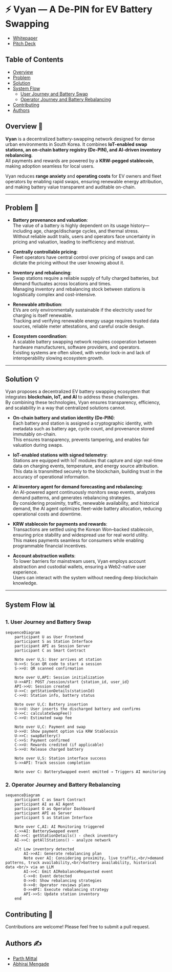 # ⚡️ Vyan — A De-PIN for EV Battery Swapping

- [Whitepaper](Vyan_Whitepaper.pdf)
- [Pitch Deck](https://www.canva.com/design/DAGxPu4Eaqo/VcGGmNVwWiRtqdBv_y-ZtA/view?utm_content=DAGxPu4Eaqo&utm_campaign=designshare&utm_medium=link2&utm_source=uniquelinks&utlId=h64bea47428)


## Table of Contents

- [Overview](#overview)
- [Problem](#problem)
- [Solution](#solution)
- [System Flow](#system-flow)
    - [User Journey and Battery Swap](#user-journey-and-battery-swap)
    - [Operator Journey and Battery Rebalancing](#operator-journey-and-battery-rebalancing)
- [Contributing](#contributing)
- [Authors](#authors)

## Overview 📄

**Vyan** is a decentralized battery-swapping network designed for dense urban environments in South Korea. It combines **IoT-enabled swap stations, an on-chain battery registry (De-PIN), and AI-driven inventory rebalancing**.  
All payments and rewards are powered by a **KRW-pegged stablecoin**, making adoption seamless for local users.  

Vyan reduces **range anxiety** and **operating costs** for EV owners and fleet operators by enabling rapid swaps, ensuring renewable energy attribution, and making battery value transparent and auditable on-chain.  

---

## Problem 🤔

- **Battery provenance and valuation**:  
  The value of a battery is highly dependent on its usage history—including age, charge/discharge cycles, and thermal stress.  
  Without reliable audit trails, users and operators face uncertainty in pricing and valuation, leading to inefficiency and mistrust.

- **Centrally controllable pricing**:  
  Fleet operators have central control over pricing of swaps and can dictate the pricing without the user knowing about it.

- **Inventory and rebalancing**:  
  Swap stations require a reliable supply of fully charged batteries, but demand fluctuates across locations and times.  
  Managing inventory and rebalancing stock between stations is logistically complex and cost-intensive.

- **Renewable attribution**:  
  EVs are only environmentally sustainable if the electricity used for charging is itself renewable.  
  Tracking and verifying renewable energy usage requires trusted data sources, reliable meter attestations, and careful oracle design.

- **Ecosystem coordination**:  
  A scalable battery swapping network requires cooperation between hardware manufacturers, software providers, and operators.  
  Existing systems are often siloed, with vendor lock-in and lack of interoperability slowing ecosystem growth.

---

## Solution 💡

Vyan proposes a decentralized EV battery swapping ecosystem that integrates **blockchain, IoT, and AI** to address these challenges.  
By combining these technologies, Vyan ensures transparency, efficiency, and scalability in a way that centralized solutions cannot.

- **On-chain battery and station identity (De-PIN)**:  
  Each battery and station is assigned a cryptographic identity, with metadata such as battery age, cycle count, and provenance stored immutably on-chain.  
  This ensures transparency, prevents tampering, and enables fair valuation during swaps.

- **IoT-enabled stations with signed telemetry**:  
  Stations are equipped with IoT modules that capture and sign real-time data on charging events, temperature, and energy source attribution.  
  This data is transmitted securely to the blockchain, building trust in the accuracy of operational information.

- **AI inventory agent for demand forecasting and rebalancing**:  
  An AI-powered agent continuously monitors swap events, analyzes demand patterns, and generates rebalancing strategies.  
  By considering proximity, traffic, renewable availability, and historical demand, the AI agent optimizes fleet-wide battery allocation, reducing operational costs and downtime.

- **KRW stablecoin for payments and rewards**:  
  Transactions are settled using the Korean Won–backed stablecoin, ensuring price stability and widespread use for real world utility.  
  This makes payments seamless for consumers while enabling programmable financial incentives.

- **Account abstraction wallets**:  
  To lower barriers for mainstream users, Vyan employs account abstraction and custodial wallets, ensuring a Web2-native user experience.  
  Users can interact with the system without needing deep blockchain knowledge.


---

## System Flow 📊

### 1. User Journey and Battery Swap
```mermaid
sequenceDiagram
    participant U as User Frontend
    participant S as Station Interface
    participant API as Session Server
    participant C as Smart Contract
    
    Note over U,S: User arrives at station
    U->>S: Scan QR code to start a session
    S->>U: QR scanned confirmation
    
    Note over U,API: Session initialization
    U->>API: POST /session/start {station_id, user_id}
    API->>U: Session created
    U->>C: getStationDetails(stationId)
    C->>U: Station info, battery status
    
    Note over U,C: Battery insertion
    U->>U: User inserts the discharged battery and confirms
    U->>C: calculateSwapFee()
    C->>U: Estimated swap fee
    
    Note over U,C: Payment and swap
    U->>U: Show payment option via KRW Stablecoin
    U->>C: swapBattery() 
    C->>S: Payment confirmed
    C->>U: Rewards credited (if applicable)
    S->>U: Release charged battery
    
    Note over U,S: Station interface success
    S->>API: Track session completion
    
    Note over C: BatterySwapped event emitted → Triggers AI monitoring
```

### 2. Operator Journey and Battery Rebalancing

```mermaid
sequenceDiagram
    participant C as Smart Contract
    participant AI as AI Agent
    participant O as Operator Dashboard
    participant API as Server
    participant S as Station Interface
    
    Note over C,AI: AI Monitoring triggered
    C->>AI: BatterySwapped event
    AI->>C: getStationDetails() - check inventory
    AI->>C: getAllStations() - analyze network
    
    alt Low inventory detected
        AI->>AI: Generate rebalancing plan
        Note over AI: Considering proximity, live traffic,<br/>demand patterns, truck availability,<br/>battery availability, historical data <br/> via an LLM
        AI->>C: Emit AIRebalanceRequested event
        C->>O: Event detected
        O->>O: Show rebalancing strategies
        O->>O: Operator reviews plans
        O->>API: Execute rebalancing strategy
        API->>S: Update station inventory
    end
```

## Contributing 🤝

Contributions are welcome! Please feel free to submit a pull request.

## Authors ✍️

- [Parth Mittal](https://github.com/mittal-parth)
- [Abhiraj Mengade](https://github.com/abhiraj-mengade)